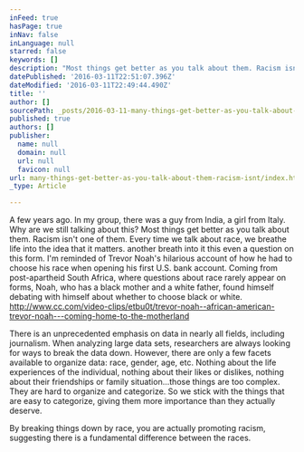 ```yaml
---
inFeed: true
hasPage: true
inNav: false
inLanguage: null
starred: false
keywords: []
description: "Most things get better as you talk about them. Racism isn't one of them. Every time we talk about race, we breathe life into the idea that it matters. another breath into it \_this even a question on this form. I'm reminded of Trevor Noah's hilarious account\_of how he had to choose his race when opening his first U.S. bank account. Coming from post-apartheid\_South Africa, where questions about race rarely appear on forms, Noah, who has a black mother and a white father, found himself debating with himself about whether to choose black or white."
datePublished: '2016-03-11T22:51:07.396Z'
dateModified: '2016-03-11T22:49:44.490Z'
title: ''
author: []
sourcePath: _posts/2016-03-11-many-things-get-better-as-you-talk-about-them-racism-isnt.md
published: true
authors: []
publisher:
  name: null
  domain: null
  url: null
  favicon: null
url: many-things-get-better-as-you-talk-about-them-racism-isnt/index.html
_type: Article

---
```

A few years ago. In my group, there was a guy from India, a girl from Italy. Why are we still talking about this? Most things get better as you talk about them. Racism isn't one of them. Every time we talk about race, we breathe life into the idea that it matters. another breath into it  this even a question on this form. I'm reminded of Trevor Noah's hilarious account of how he had to choose his race when opening his first U.S. bank account. Coming from post-apartheid South Africa, where questions about race rarely appear on forms, Noah, who has a black mother and a white father, found himself debating with himself about whether to choose black or white. http://www.cc.com/video-clips/etbu0t/trevor-noah--african-american-trevor-noah---coming-home-to-the-motherland

There is an unprecedented emphasis on data in nearly all fields, including journalism. When analyzing large data sets, researchers are always looking for ways to break the data down. However, there are only a few facets available to organize data: race, gender, age, etc. Nothing about the life experiences of the individual, nothing about their likes or dislikes, nothing about their friendships or family situation...those things are too complex. They are hard to organize and categorize. So we stick with the things that are easy to categorize, giving them more importance than they actually deserve.

By breaking things down by race, you are actually promoting racism, suggesting there is a fundamental difference between the races.